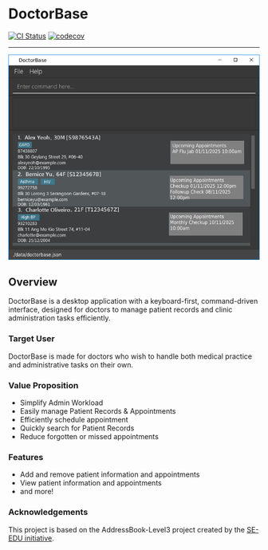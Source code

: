 # DoctorBase

[![CI Status](https://github.com/AY2526S1-CS2103T-W10-3/tp/workflows/Java%20CI/badge.svg)](https://github.com/AY2526S1-CS2103T-W10-3/tp/actions)
[![codecov](https://codecov.io/gh/AY2526S1-CS2103T-W10-3/tp/graph/badge.svg?token=ZGJVSEKLZH)](https://codecov.io/gh/AY2526S1-CS2103T-W10-3/tp)

---

![Ui](docs/images/Ui.png)


## Overview
DoctorBase is a desktop application with a keyboard-first, command-driven interface, designed for doctors to manage patient records and clinic administration tasks efficiently.

### Target User
DoctorBase is made for doctors who wish to handle both medical practice and administrative tasks on their own.

### Value Proposition
* Simplify Admin Workload
* Easily manage Patient Records & Appointments
* Efficiently schedule appointment
* Quickly search for Patient Records
* Reduce forgotten or missed appointments


### Features
* Add and remove patient information and appointments
* View patient information and appointments
* and more!

### Acknowledgements
This project is based on the AddressBook-Level3 project created by the [SE-EDU initiative](https://se-education.org).
